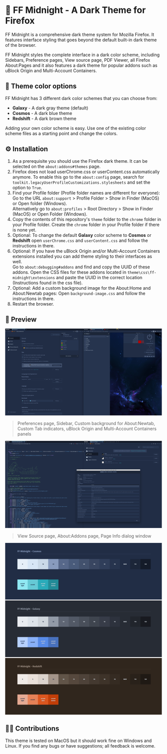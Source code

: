 # 🌚 FF Midnight - A Dark Theme for Firefox

FF Midnight is a comprehensive dark theme system for Mozilla Firefox. It features interface styling that goes beyond the default built-in dark theme of the browser.

FF Midnight styles the complete interface in a dark color scheme, including Sidebars, Preference pages, View source page, PDF Viewer, all Firefox About:Pages and it also features a dark theme for popular addons such as uBlock Origin and Multi-Account Containers.

## 🎨 Theme color options

FF Midnight has 3 different dark color schemes that you can choose from:

- **Galaxy** - A dark gray theme (default)
- **Cosmos** - A dark blue theme
- **Redshift** - A dark brown theme

Adding your own color scheme is easy. Use one of the existing color scheme files as a starting point and change the colors.

## ⚙️ Installation

1. As a prerequisite you should use the Firefox dark theme. It can be selected on the `about:addons#themes` page.
2. Firefox does not load userChrome.css or userContent.css automatically anymore. To enable this go to the `about:config` page, search for `toolkit.legacyUserProfileCustomizations.stylesheets` and set the option to `True`.
3. Find your Profile folder (Profile folder names are different for everyone):  
Go to the URL `about:support` > Profile Folder > Show in Finder (MacOS) or Open folder (Windows).  
Alternatively go to `about:profiles` > Root Directory > Show in Finder (MacOS) or Open Folder (Windows).
4. Copy the contents of this repository's `theme` folder to the `chrome` folder in your Profile folder. Create the `chrome` folder in your Profile folder if there is none yet.  
5. Optional: To change the default **Galaxy** color scheme to **Cosmos** or **Redshift** open `userChrome.css` and `userContent.css` and follow the instructions in there. 
6. Optional: If you have the uBlock Origin and/or Multi-Account Containers extensions installed you can add theme styling to their interfaces as well.  
 Go to `about:debugging#addons` and find and copy the UUID of these addons. Open the CSS files for these addons located in `theme\css\ff-midnight\extensions` and paste the UUID in the correct location (Instructions found in the css file).
7. Optional: Add a custom background image for the About:Home and About:Newtab pages: Open `background-image.css` and follow the instructions in there. 
8. Restart the browser.


## 🌌 Preview

![FF Midnight screenshot](preview/ff-midnight-preview-cosmos-1.png)

> Preferences page, Sidebar, Custom background for About:Newtab, Custom Tab indicators, uBlock Origin and Multi-Account Containers panels

![FF Midnight screenshot](preview/ff-midnight-preview-cosmos-2.png)

> View Source page, About:Addons page, Page Info dialog window


![FF Midnight Cosmos palette](preview/ff-midnight-cosmos-palette.png)
![FF Midnight Galaxy palette](preview/ff-midnight-galaxy-palette.png)
![FF Midnight Redshift palette](preview/ff-midnight-redshift-palette.png)

## 👯‍♀️ Contributions

This theme is tested on MacOS but it should work fine on Windows and Linux. If you find any bugs or have suggestions; all feedback is welcome.
